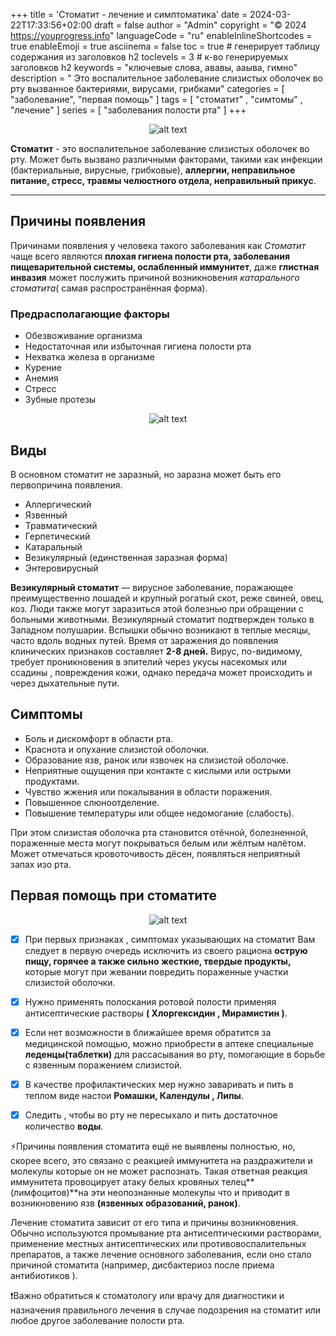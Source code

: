 +++
title = 'Стоматит - лечение и симптоматика'
date = 2024-03-22T17:33:56+02:00
draft = false
author = "Admin"
copyright = "© 2024 https://youprogress.info"
languageCode = "ru"
enableInlineShortcodes = true
enableEmoji = true
asciinema = false
toc = true # генерирует таблицу содержания из заголовков h2
toclevels = 3 # к-во генерируемых заголовков h2
keywords = "ключевые слова, ававы, ааыва, гимно"
description = " Это воспалительное заболевание слизистых оболочек во рту вызванное бактериями, вирусами, грибками"
categories = [ "заболевание", "первая помощь" ]
tags = [ "стоматит" , "симтомы" , "лечение" ]
series = [ "заболевания полости рта" ]
+++

<center>

![alt text](/health/стоматит/стоматит-1.jpg)

</center>

**Cтоматит** - это воспалительное заболевание слизистых оболочек во рту. Может быть вызвано различными факторами, такими как инфекции (бактериальные, вирусные, грибковые),  **аллергии, неправильное питание, стресс, травмы челюстного отдела, неправильный прикус**.

----
## Причины появления 

Причинами появления у человека такого заболевания как _Стоматит_ чаще всего являются **плохая гигиена полости рта, заболевания пищеварительной системы, ослабленный иммунитет**, даже **глистная инвазия** может послужить причиной возникновения _катарального стоматита_( самая распространённая форма).

### Предрасполагающие факторы

- Обезвоживание организма
- Недостаточная или избыточная гигиена полости рта
- Нехватка железа в организме
- Курение
- Анемия
- Стресс
- Зубные протезы

<center>

![alt text](/health/стоматит/стоматит-3.jpeg)

</center>


## Виды

В основном стоматит не заразный, но заразна может быть его первопричина появления. 

- Аллергический
- Язвенный
- Травматический
- Герпетический
- Катаральный 
- Везикулярный (единственная заразная форма)
- Энтеровирусный

**Везикулярный стоматит** — вирусное заболевание, поражающее преимущественно лошадей и крупный рогатый скот, реже свиней, овец, коз. Люди также могут заразиться этой болезнью при обращении с больными животными. Везикулярный стоматит подтвержден только в Западном полушарии.  Вспышки обычно возникают в теплые месяцы, часто вдоль водных путей. Время от заражения до появления клинических признаков составляет **2-8 дней.** Вирус, по-видимому, требует проникновения в эпителий через укусы насекомых или ссадины , повреждения кожи, однако передача может происходить и через дыхательные пути.

## Симптомы 

-  Боль и дискомфорт в области рта.
-  Краснота и опухание слизистой оболочки.
-  Образование язв, ранок или язвочек на слизистой оболочке.
-  Неприятные ощущения при контакте с кислыми или острыми  продуктами.
-  Чувство жжения или покалывания в области поражения.
-  Повышенное слюноотделение.
-  Повышение температуры или общее недомогание (слабость).

При этом  слизистая оболочка рта становится отёчной, болезненной, пораженные места могут покрываться белым или жёлтым налётом. Может отмечаться кровоточивость дёсен, появляться неприятный запах изо рта.

## Первая помощь при стоматите

<center>

![alt text](/health/стоматит/стоматит-2.jpg)

</center>

 - [x] При первых признаках , симптомах указывающих на стоматит Вам следует в первую очередь исключить из своего рациона **острую пищу, горячее а также сильно жесткие, твердые продукты,** которые могут при жевании повредить пораженные участки слизистой оболочки.

- [x] Нужно применять полоскания ротовой полости применяя антисептические растворы **( Хлоргексидин , Мирамистин )**.

- [x] Если нет возможности в ближайшее время обратится за медицинской помощью, можно приобрести в аптеке специальные **леденцы(таблетки)** для рассасывания во рту, помогающие в борьбе с язвенным поражением слизистой.

- [x]  В качестве профилактических мер нужно заваривать и пить в теплом виде настои **Ромашки, Календулы , Липы**.

- [x]  Следить , чтобы во рту не пересыхало и пить достаточное количество **воды**.

⚡Причины появления стоматита ещё не выявлены полностью, но, скорее всего, это связано с реакцией иммунитета на раздражители и молекулы которые он  не может распознать. Такая ответная реакция иммунитета провоцирует атаку белых кровяных телец**(лимфоцитов)**на эти неопознанные молекулы что и приводит в возникновению язв **(язвенных образований, ранок)**.


Лечение стоматита зависит от его типа и причины возникновения. Обычно используются промывание рта антисептическими растворами, применение местных антисептических или противовоспалительных препаратов, а также лечение основного заболевания, если оно стало причиной стоматита (например, дисбактериоз после приема антибиотиков ).

❗Важно обратиться к стоматологу или врачу для диагностики и назначения правильного лечения в случае подозрения на стоматит или любое другое заболевание полости рта.
